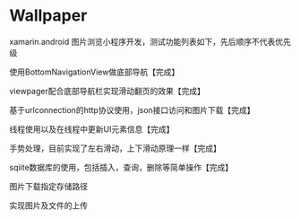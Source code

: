 # Wallpaper
<p>xamarin.android 图片浏览小程序开发，测试功能列表如下，先后顺序不代表优先级</p>
<p>使用BottomNavigationView做底部导航【完成】</p>
<p>viewpager配合底部导航栏实现滑动翻页的效果【完成】</p>
<p>基于urlconnection的http协议使用，json接口访问和图片下载【完成】</p>
<p>线程使用以及在线程中更新UI元素信息【完成】</p>
<p>手势处理，目前实现了左右滑动，上下滑动原理一样【完成】</p>
<p>sqiite数据库的使用，包括插入，查询，删除等简单操作【完成】</p>
<p>图片下载指定存储路径</p>
<p>实现图片及文件的上传</p>
